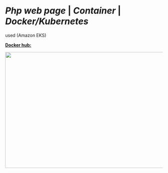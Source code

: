  # *Php web page* | *Container* | *Docker/Kubernetes*
used (Amazon EKS)

 **[Docker hub:](https://hub.docker.com/repository/docker/kapalulz/k8sphp/general)**

<p align="center">
  <img width="726" height="370" src="https://cdn.discordapp.com/attachments/1044227371986853888/1061705217386741800/bandicam_2023-01-08_12-50-54-709_1.gif">  
</p>
